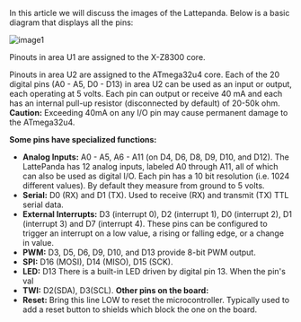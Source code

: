 In this article we will discuss the images of the Lattepanda. Below is a basic diagram that displays all the pins:

![image1](http://www.lattepanda.com/wp-content/uploads/2017/08/PINOUT.png)

Pinouts in area U1 are assigned to the X-Z8300 core.

Pinouts in area U2 are assigned to the ATmega32u4 core. Each of the 20 digital pins (A0 - A5, D0 - D13) in area U2 can be used as an input or output, each operating at 5 volts. Each pin can output or receive 40 mA and each has an internal pull-up resistor (disconnected by default) of 20-50k ohm.
**Caution:** Exceeding 40mA on any I/O pin may cause permanent damage to the ATmega32u4. 

**Some pins have specialized functions:**

- **Analog Inputs:** A0 - A5, A6 - A11 (on D4, D6, D8, D9, D10, and D12). The LattePanda has 12 analog inputs, labeled A0 through A11, all of which can also be used as digital I/O. Each pin has a 10 bit resolution (i.e. 1024 different values). By default they measure from ground to 5 volts.
- **Serial:** D0 (RX) and D1 (TX). Used to receive (RX) and transmit (TX) TTL serial data.
- **External Interrupts:** D3 (interrupt 0), D2 (interrupt 1), D0 (interrupt 2), D1 (interrupt 3) and D7 (interrupt 4). These pins can be configured to trigger an interrupt on a low value, a rising or falling edge, or a change in value.
- **PWM:** D3, D5, D6, D9, D10, and D13 provide 8-bit PWM output.
- **SPI:** D16 (MOSI), D14 (MISO), D15 (SCK).
- **LED:** D13 There is a built-in LED driven by digital pin 13. When the pin's val
- **TWI:** D2(SDA), D3(SCL). **Other pins on the board:**
- **Reset:** Bring this line LOW to reset the microcontroller. Typically used to add a reset button to shields which block the one on the board.